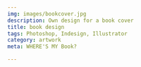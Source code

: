 ```yaml
---
img: images/bookcover.jpg
description: Own design for a book cover
title: book design
tags: Photoshop, Indesign, Illustrator
category: artwork
meta: WHERE'S MY Book?

---
```

